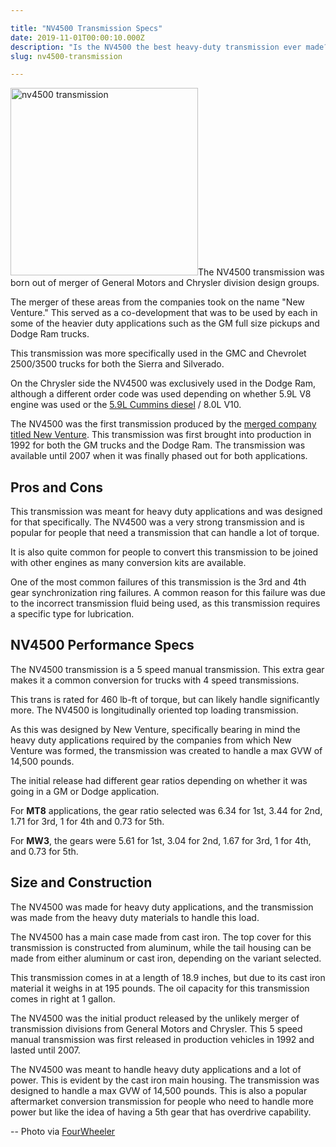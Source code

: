 ```yaml
---

title: "NV4500 Transmission Specs"
date: 2019-11-01T00:00:10.000Z
description: "Is the NV4500 the best heavy-duty transmission ever made? See what we discovered about the New Venture 4500 5-speed manual transmission specs."
slug: nv4500-transmission

---
```


<img class="alignright size-medium wp-image-1214" src="http://www.hcdmag.com/wp-content/uploads/nv4500_transmission-300x300.jpg" alt="nv4500 transmission" width="300" height="300">The NV4500 transmission was born out of merger of General Motors and Chrysler division design groups.

The merger of these areas from the companies took on the name "New Venture." This served as a co-development that was to be used by each in some of the heavier duty applications such as the GM full size pickups and Dodge Ram trucks.

This transmission was more specifically used in the GMC and Chevrolet 2500/3500 trucks for both the Sierra and Silverado.

On the Chrysler side the NV4500 was exclusively used in the Dodge Ram, although a different order code was used depending on whether 5.9L V8 engine was used or the <a href="http://www.hcdmag.com/59l-cummins-engine/">5.9L Cummins diesel</a> / 8.0L V10.

The NV4500 was the first transmission produced by the <a href="http://en.wikipedia.org/wiki/New_Venture_Gear_4500_transmission" target="_blank" rel="noopener noreferrer">merged company titled New Venture</a>. This transmission was first brought into production in 1992 for both the GM trucks and the Dodge Ram. The transmission was available until 2007 when it was finally phased out for both applications.
<h2>Pros and Cons</h2>
This transmission was meant for heavy duty applications and was designed for that specifically. The NV4500 was a very strong transmission and is popular for people that need a transmission that can handle a lot of torque.

It is also quite common for people to convert this transmission to be joined with other engines as many conversion kits are available.

One of the most common failures of this transmission is the 3rd and 4th gear synchronization ring failures. A common reason for this failure was due to the incorrect transmission fluid being used, as this transmission requires a specific type for lubrication.
<h2>NV4500 Performance Specs</h2>
The NV4500 transmission is a 5 speed manual transmission. This extra gear makes it a common conversion for trucks with 4 speed transmissions.

This trans is rated for 460 lb-ft of torque, but can likely handle significantly more. The NV4500 is longitudinally oriented top loading transmission.

As this was designed by New Venture, specifically bearing in mind the heavy duty applications required by the companies from which New Venture was formed, the transmission was created to handle a max GVW of 14,500 pounds.

The initial release had different gear ratios depending on whether it was going in a GM or Dodge application.

For <strong>MT8</strong> applications, the gear ratio selected was 6.34 for 1st, 3.44 for 2nd, 1.71 for 3rd, 1 for 4th and 0.73 for 5th.

For <strong>MW3</strong>, the gears were 5.61 for 1st, 3.04 for 2nd, 1.67 for 3rd, 1 for 4th, and 0.73 for 5th.
<h2>Size and Construction</h2>
The NV4500 was made for heavy duty applications, and the transmission was made from the heavy duty materials to handle this load.

The NV4500 has a main case made from cast iron. The top cover for this transmission is constructed from aluminum, while the tail housing can be made from either aluminum or cast iron, depending on the variant selected.

This transmission comes in at a length of 18.9 inches, but due to its cast iron material it weighs in at 195 pounds. The oil capacity for this transmission comes in right at 1 gallon.

The NV4500 was the initial product released by the unlikely merger of transmission divisions from General Motors and Chrysler. This 5 speed manual transmission was first released in production vehicles in 1992 and lasted until 2007.

The NV4500 was meant to handle heavy duty applications and a lot of power. This is evident by the cast iron main housing. The transmission was designed to handle a max GVW of 14,500 pounds. This is also a popular aftermarket conversion transmission for people who need to handle more power but like the idea of having a 5th gear that has overdrive capability.

--
Photo via <a href="http://www.fourwheeler.com/how-to/transmission-drivetrain/129-0608-rebuilding-nv4500-transmission/" target="_blank" rel="noopener noreferrer">FourWheeler</a>